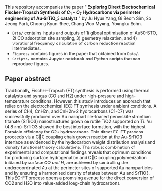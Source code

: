 This repository accompanies the paper " **Exploring Direct Electrochemical Fischer-Tropsch Synthesis of $C_1-C_7$ Hydrocarbons via perimeter engineering of Au-SrTiO_3 catalyst** " 
by Ju Hyun Yang, Gi Beom Sim, So Jeong Park, Choong Kyun Rhee, Chang Woo Myung, Youngku Sohn.
* ```Data/``` contains inputs and outputs of 1) glboal optimization of Au50-STO, 2) CO adsorption site sampling, 3) geometry relaxation, and 4) vibrational frequency calculation of carbon reduction reaction intermediates.
* ```Figures/``` contains figures in the paper that obtained from ```Data/```.
* ```Scripts/``` contains Jupyter notebook and Python scripts that can reproduce figures.


## Paper abstract
Traditionally, Fischer–Tropsch (FT) synthesis is performed using thermal catalysts and syngas (CO and H2) under high-pressure and high-temperature conditions. However, this study introduces an approach that relies on the electrochemical (EC) FT synthesis under ambient conditions. A series of CH4, CnH2n, and CnH2n+2 hydrocarbons (C1-C7) was successfully produced over Au nanoparticle-loaded perovskite strontium titanate (SrTiO3) nanostructures grown on rutile TiO2 supported on Ti. Au (4.8 nm)-SrTiO3 showed the best interface formation, with the highest Faradaic efficiency for C2+ hydrocarbons. This direct EC-FT process proceeds via a CC coupling chain growth reaction at the Au-SrTiO3 interface as evidenced by the hydrocarbon weight distribution analysis and density functional theory calculations. The robust combination of experimental and computational findings reveals that optimum conditions for producing surface hydrogenation and CC coupling polymerization, initiated by surface *CO and H*, are achieved by controlling the undercoordinated Au at the perimeter sites of supported Au nanoparticles and by ensuring a harmonized density of states between Au and SrTiO3. This EC-FT process opens a promising avenue for the direct conversion of CO2 and H2O into value-added long-chain hydrocarbons.
